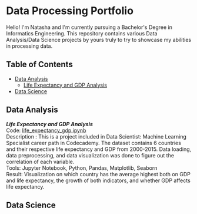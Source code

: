 # Data Processing Portfolio
Hello! I'm Natasha and I'm currently pursuing a Bachelor's Degree in Informatics Engineering. This repository contains various Data Analysis/Data Science projects by yours truly to try to showcase my abilities in processing data.

## Table of Contents
- [Data Analysis](https://github.com/natashairaharko/DataProcessingPortfolio/edit/main/README.md#data-analysis)
  - [Life Expectancy and GDP Analysis](https://github.com/natashairaharko/DataProcessingPortfolio/edit/main/README.md#life-expectancy-and-gdp-analysis)
- [Data Science](https://github.com/natashairaharko/DataProcessingPortfolio/edit/main/README.md#data-science)

## Data Analysis
_**Life Expectancy and GDP Analysis**_ <br>
Code: [life_expectancy_gdp.ipynb](https://github.com/natashairaharko/DataProcessingPortfolio/blob/main/Life-Expectancy-and-GDP-Analysis/life_expectancy_gdp.ipynb)<br>
Description : This is a project included in Data Scientist: Machine Learning Specialist career path in Codecademy. The dataset contains 6 countries and their respective life expectancy and GDP from 2000-2015. Data loading, data preprocessing, and data visualization was done to figure out the correlation of each variable.<br>
Tools: Jupyter Notebook, Python, Pandas, Matplotlib, Seaborn<br>
Result: Visualization on which country has the average highest both on GDP and life expectancy, the growth of both indicators, and whether GDP affects life expectancy.
## Data Science

